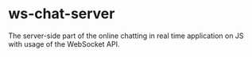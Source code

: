 # ws-chat-server
The server-side part of the online chatting in real time application on JS with usage of the WebSocket API.
